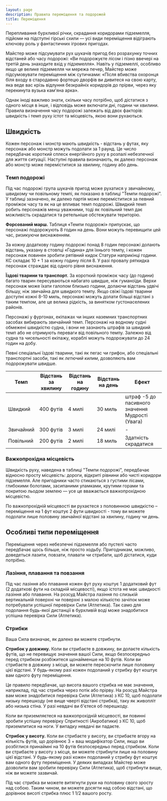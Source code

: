 ```yaml
---
layout: page
description: Правила переміщення та подорожей
title: Переміщення
---
```


Перепливання бурхливої річки, скрадання коридорами підземелля, підйоми на підступні гірські схили — усі види переміщення відіграють ключову роль у фантастичних ігрових пригодах.

Майстер може підсумувати рух шукачів пригод без розрахунку точних відстаней або часу подорожі: «Ви подорожуєте лісом і пізно ввечері на третій день знаходите вхід у підземелля». Навіть у підземеллі, особливо якщо це велике підземелля чи мережа печер, Майстер може підсумовувати переміщення між сутичками: «Після вбивства охоронця біля входу в стародавню фортецю дворфів ви дивитеся на свою карту, яка веде вас крізь відлуння безкрайніх коридорів до прірви, через яку перекинута вузька кам'яна арка».

Однак іноді важливо знати, скільки часу потрібно, щоб дістатися з одного місця в інше, і відповідь може включати дні, години чи хвилини. Правила визначення часу подорожі залежать від двох факторів: швидкість і темп руху істот та місцевість, якою вони рухаються.

## Швидкість
Кожен персонаж і монстр мають швидкість - відстань у футах, яку персонаж або монстр можуть подолати за 1 раунд. Це число передбачає короткий сплеск енергійного руху в розпалі небезпечної для життя ситуації. Наступні правила визначають, як далеко персонаж або монстр може переміститися за хвилину, годину або день.

### Темп подорожі
Під час подорожі група шукачів пригод може рухатися у звичайному, швидкому чи повільному темпі, як показано в таблиці "Темпи подорожі". У таблиці зазначено, як далеко партія може переміститися за певний проміжок часу та як на це впливає темп подорожі. Швидкий темп робить персонажів менш уважними, тоді як повільний темп дає можливість скрадатися та ретельніше обстежувати територію.

**Форсований марш.** Таблиця «Темпи подорожі» припускає, що персонажі подорожують 8 годин на день. Вони можуть перевищити цей час, ризикуючи виснаженням.

За кожну додаткову годину подорожі понад 8 годин персонажі долають відстань, указану в стовпці «Година» для їхнього темпу, і кожен персонаж повинен зробити рятівний кидок Статури наприкінці години. КС складає 10 + 1 за кожну годину після 8. У разі провалу ряткидка персонаж страждає від одного рівня виснаження.

**Їздові тварини та транспорт.** За короткий проміжок часу (до години) багато тварин пересуваються набагато швидше, ніж гуманоїди. Верхи персонаж може їхати галопом близько години, долаючи відстань удвічі більшу, ніж звичайна для швидкого темпу. Якщо свіжі їздові тварини доступні кожні 8-10 миль, персонажі можуть долати більші відстані з таким темпом, але це велика рідкість, за винятком густонаселених районів.

Персонажі у фургонах, екіпажах чи інших наземних транспортних засобах вибирають звичайний темп. Персонажі на водному судні обмежені швидкістю судна, і вони не зазнають штрафів за швидкий темп або не отримують переваги від повільного темпу. Залежно від судна та чисельності екіпажу, кораблі можуть подорожувати до 24 годин на добу.

Певні спеціальні їздові тварини, такі як пегас чи грифон, або спеціальні транспортні засоби, такі як _летючий килим_, дозволяють вам подорожувати швидше.

| Темп      | Відстань за хвилину | Відстань на годину | Відстань на день | Ефект                                                |
| --------- | ------------------- | ------------------ | ---------------- | ---------------------------------------------------- |
| Швидкий   | 400 футів           | 4 милі             | 30 миль          | штраф -5 до пасивного значення Мудрості (Увага) |
| Звичайний | 300 футів           | 3 милі             | 24 милі          | -                                                    |
| Повільний | 200 футів           | 2 милі             | 18 миль          | Здатність скрадатися                                 |

### Важкопрохідна місцевість
Швидкість руху, наведена в таблиці "Темпи подорожі", передбачає відносно просту місцевість: дороги, відкриті рівнини або чисті коридори підземелля. Але пригодники часто стикаються з густими лісами, глибокими болотами, засипаними уламками, крутими горами та покритою льодом землею — усе це вважається важкопрохідною місцевістю.

По важкопрохідній місцевості ви рухаєтеся з половинною швидкістю – переміщення на 1 фут коштує 2 фути швидкості - тому ви можете подолати лише половину звичайної відстані за хвилину, годину чи день.

## Особливі типи переміщення
Переміщення через небезпечні підземелля або пустелі часто передбачає щось більше, ніж просто ходьбу. Пригодникам, можливо, доведеться лазити, повзати, плавати чи стрибати, щоб дістатися, куди потрібно.

### Лазіння, плавання та повзання
Під час лазіння або плавання кожен фут руху коштує 1 додатковий фут (2 додаткові фути на складній місцевості), якщо істота не має швидкості лазіння або плавання. На розсуд Майстра лазіння по слизькій вертикальній поверхні чи поверхні з малою кількістю зачіпок може потребувати успішної перевірки Сили (Атлетика). Так само для подолання будь-якої дистанції в бурхливій воді може знадобитися успішна перевірка Сили (Атлетика).

### Стрибки
Ваша Сила визначає, як далеко ви можете стрибнути.

**Стрибок у довжину.** Коли ви стрибаєте в довжину, ви долаєте кількість футів, що не перевищує значення вашої Сили, якщо безпосередньо перед стрибком розбіжитеся щонайменше на 10 футів. Коли ви стрибаєте в довжину з місця, ви можете перескочити лише половину цієї відстані. У будь-якому разі кожен подоланий у стрибку фут коштує вам одного футу переміщення.

Це правило передбачає, що висота вашого стрибка не має значення, наприклад, під час стрибка через потік або прірву. На розсуд Майстра вам може знадобитися перевірка Сили (Атлетика) з КС 10, щоб подолати низьку перешкоду (не вище чверті відстані стрибка), таку як живопліт або низька стіна. У разі невдачі ви б'єтеся об перешкоду.

Коли ви приземляєтеся на важкопрохідній місцевості, ви повинні зробити успішну перевірку Спритності (Акробатики) з КС 10, щоб приземлитися на ноги. У випадку невдачі ви падаєте.

**Стрибок у висоту.** Коли ви стрибаєте у висоту, ви стрибаєте вгору на кількість футів, що дорівнює 3 + ваш модифікатор Сили, якщо ви розбіглися принаймні на 10 футів безпосередньо перед стрибком. Коли ви стрибаєте у висоту з місця, ви можете стрибнути лише на половину цієї відстані. У будь-якому разі кожен подоланий у стрибку фут коштує вам одного футу переміщення. У деяких випадках Майстер може дозволити вам зробити перевірку Сили (Атлетика), щоб стрибнути вище, ніж ви можете зазвичай.

Під час стрибка ви можете витягнути руки на половину свого зросту над собою. Таким чином, ви можете досягти над собою відстані, що дорівнює висоті стрибка плюс 1 1/2 вашого росту.
